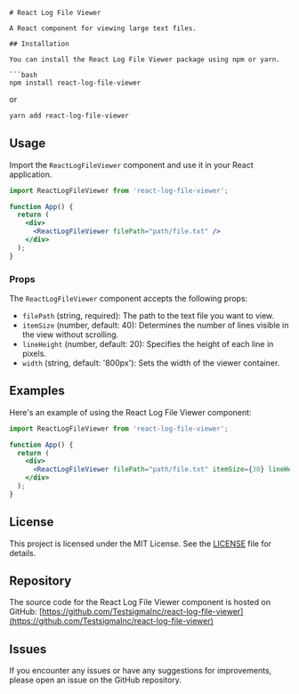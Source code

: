 ```
# React Log File Viewer

A React component for viewing large text files.

## Installation

You can install the React Log File Viewer package using npm or yarn.

```bash
npm install react-log-file-viewer
```

or

```bash
yarn add react-log-file-viewer
```

## Usage

Import the `ReactLogFileViewer` component and use it in your React application.

```jsx
import ReactLogFileViewer from 'react-log-file-viewer';

function App() {
  return (
    <div>
      <ReactLogFileViewer filePath="path/file.txt" />
    </div>
  );
}
```

### Props

The `ReactLogFileViewer` component accepts the following props:

- `filePath` (string, required): The path to the text file you want to view.
- `itemSize` (number, default: 40): Determines the number of lines visible in the view without scrolling.
- `lineHeight` (number, default: 20): Specifies the height of each line in pixels.
- `width` (string, default: '800px'): Sets the width of the viewer container.

## Examples

Here's an example of using the React Log File Viewer component:

```jsx
import ReactLogFileViewer from 'react-log-file-viewer';

function App() {
  return (
    <div>
      <ReactLogFileViewer filePath="path/file.txt" itemSize={30} lineHeight={25} width="1000px" />
    </div>
  );
}
```

## License

This project is licensed under the MIT License. See the [LICENSE](LICENSE) file for details.

## Repository

The source code for the React Log File Viewer component is hosted on GitHub: [https://github.com/TestsigmaInc/react-log-file-viewer](https://github.com/TestsigmaInc/react-log-file-viewer)

## Issues

If you encounter any issues or have any suggestions for improvements, please open an issue on the GitHub repository.

```
